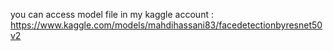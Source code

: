 you can access model file in my kaggle account : https://www.kaggle.com/models/mahdihassani83/facedetectionbyresnet50v2

